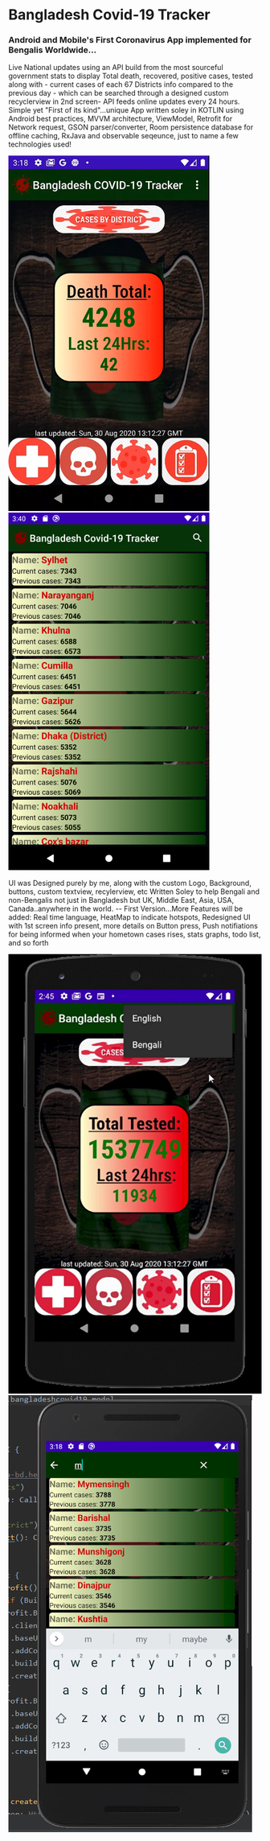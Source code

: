# Bangladesh Covid-19 Tracker
### Android and Mobile's First Coronavirus App implemented for Bengalis Worldwide...
Live National updates using an API build from the most sourceful government stats to display Total death, recovered, positive cases, tested along with - current cases of each 67 Districts info compared to the previous day - which can be searched through a designed custom recyclerview in 2nd screen- API feeds online updates every 24 hours. 
Simple yet "First of its kind"...unique App written soley in KOTLIN using Android best practices, MVVM architecture, ViewModel, Retrofit for Network request, GSON parser/converter, Room persistence database for offline caching, RxJava and observable seqeunce, just to name a few technologies used! 

![](BangladeshCovid19/images/image11.PNG) ![](BangladeshCovid19/images/image4.png)

UI was Designed purely by me, along with the custom Logo, Background, buttons, custom textview, recylerview, etc 
Written Soley to help Bengali and non-Bengalis not just in Bangladesh but UK, Middle East, Asia, USA, Canada..anywhere in the world. -- First Version...More Features will be added: Real time language, HeatMap to indicate hotspots, Redesigned UI with 1st screen info present, more details on Button press, Push notifiations for being informed when your hometown cases rises, stats graphs, todo list, and so forth

![](BangladeshCovid19/images/image2.jpg) ![](BangladeshCovid19/images/image3.PNG)
